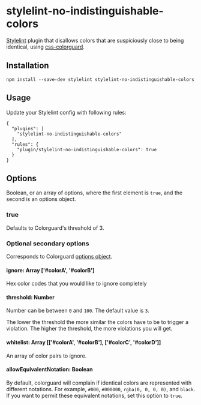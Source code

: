 # stylelint-no-indistinguishable-colors

[Stylelint](http://stylelint.io) plugin that disallows colors that are suspiciously close to being identical, using [css-colorguard](https://github.com/SlexAxton/css-colorguard).

## Installation

```
npm install --save-dev stylelint stylelint-no-indistinguishable-colors
```

## Usage

Update your Stylelint config with following rules:

```
{
  "plugins": [
    "stylelint-no-indistinguishable-colors"
  ],
  "rules": {
    "plugin/stylelint-no-indistinguishable-colors": true
  }
}
```

## Options

Boolean, or an array of options, where the first element is `true`, and the second is an options object.

### true

Defaults to Colorguard's threshold of 3.

### Optional secondary options

Corresponds to Colorguard [options object](https://github.com/SlexAxton/css-colorguard#options).

#### ignore: Array ['#colorA', '#colorB']

Hex color codes that you would like to ignore completely

#### threshold: Number

Number can be between `0` and `100`. The default value is `3`.

The lower the threshold the more similar the colors have to be to trigger a violation. The higher the threshold, the more violations you will get.

#### whitelist: Array [['#colorA', '#colorB'], ['#colorC', '#colorD']]

An array of color pairs to ignore.

#### allowEquivalentNotation: Boolean

By default, colorguard will complain if identical colors are represented with different notations. For example, `#000`, `#000000`, `rgba(0, 0, 0, 0)`, and `black`. If you want to permit these equivalent notations, set this option to `true`.
